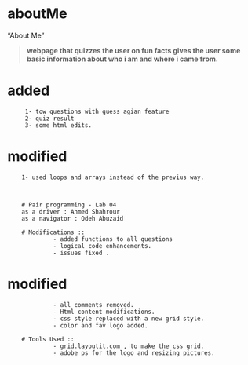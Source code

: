 # aboutMe
“About Me” 

>**webpage that quizzes the user on fun facts gives the user some basic information about who i am and where i came from.**

# added
         1- tow questions with guess agian feature 
         2- quiz result 
         3- some html edits.

# modified 

        1- used loops and arrays instead of the previus way.



        # Pair programming - Lab 04  
        as a driver : Ahmed Shahrour
        as a navigator : Odeh Abuzaid 

        # Modifications ::
                 - added functions to all questions 
                 - logical code enhancements.
                 - issues fixed .


# modified      
                 - all comments removed.
                 - Html content modifications.
                 - css style replaced with a new grid style.
                 - color and fav logo added.
   
        # Tools Used ::
                 - grid.layoutit.com , to make the css grid.
                 - adobe ps for the logo and resizing pictures.